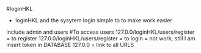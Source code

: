 #loginHKL
- loginHKL  and the sysytem login simple to to make work easier

include admin and users
#To access users 
 127.0.0/loginHKL/users/register = to register 
 127.0.0/loginHKL/users/register = to login = not work, still I am insert token in DATABASE
 127.0.0 = link to all URLS
